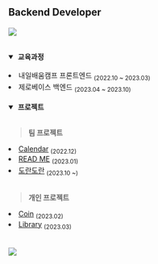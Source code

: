 <h1>
    <sup><sup>Backend Developer</sup> </sup>
</h1>

<p align="left">
    <a href="https://sjl1029.tistory.com/" target="_blank">
      <img src="https://img.shields.io/badge/Blog-000000?style=flat-square&logo=tistory" />
    </a>
</p>

<br/>

<details open>

<summary>&nbsp;<b>교육과정</b></summary>
<br />

<li> 내일배움캠프 프론트엔드 <sub>(2022.10 ~ 2023.03)</sub></li>
<li> 제로베이스 백엔드 <sub>(2023.04 ~ 2023.10)</sub></li>

</details>

<br/>

<details open>

<summary>&nbsp;<b>프로젝트</b></summary>
<br />

> <b>팀 프로젝트</b>

<li><a href="https://github.com/leesoonjae/calendar-pj">Calendar</a> <sub>(2022.12)</sub></li>
<li><a href="https://github.com/leesoonjae/bolam3">READ ME</a> <sub>(2023.01)</sub></li>
<li><a href="https://github.com/leesoonjae/weather">도란도란</a> <sub>(2023.10 ~)</sub></li>




<br />

> <b>개인 프로젝트</b>

<li><a href="https://github.com/leesoonjae/react-coin">Coin</a> <sub>(2023.02)</sub></li>
<li><a href="https://github.com/leesoonjae/Java-library">Library</a> <sub>(2023.03)</sub></li>

</details>


<br />


<br />

<img src="https://github-readme-stats.vercel.app/api?username=leesoonjae&show_icons=true&theme=dark" />
